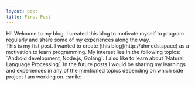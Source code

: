```yaml
---
layout: post
title: First Post
---
```


<div class="message">
  Hi! Welcome to my blog. I created this blog to motivate myself to program regularly and share some of my experiences along the way. 
</div>
This is my fist post. I wanted to create [this blog](http://ahmeds.space) as a motivation to learn programming. My interest lies in the following topics:
`Android development, Node.js, Golang`. I also like to learn about `Natural Language Processing`. In the future posts I would be sharing my learnings and experiences in any of the mentioned topics depending on which side project I am working on. :smile: